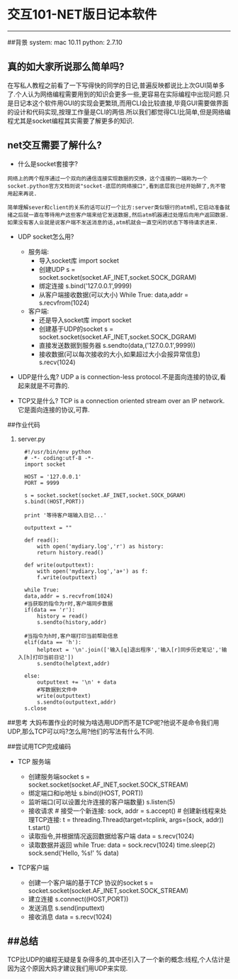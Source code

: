 # 交互101-NET版日记本软件
--------------

##背景
    system: mac 10.11
    python: 2.7.10
    

## 真的如大家所说那么简单吗?
在写私人教程之前看了一下写得快的同学的日记,普遍反映都说比上次GUI简单多了.个人认为网络编程需要用到的知识会更多一些,更容易在实际编程中出现问题.只是日记本这个软件用GUI的实现会更繁琐,而用CLI会比较直接,毕竟GUI需要做界面的设计和代码实现,按理工作量是CLI的两倍.所以我们都觉得CLI比简单,但是网络编程尤其是socket编程其实需要了解更多的知识.

## net交互需要了解什么?
   * 什么是socket套接字?

    网络上的两个程序通过一个双向的通信连接实现数据的交换，这个连接的一端称为一个socket.python官方文档则说"socket-底层的网络接口",看到底层我已经开始醉了,先不管用起来再说.
    
    简单理解sever和client的关系的话可以打一个比方:server类似银行的atm机,它启动准备就绪之后就一直在等待用户这些客户端来给它发送数据,然后atm机器通过处理后向用户返回数据.如果没有客人业就是说客户端不发送消息的话,atm机就会一直空闲的状态下等待请求进来.
   
* UDP socket怎么用?
     * 服务端:
        * 导入socket库
                import socket
        * 创建UDP
                s = socket.socket(socket.AF_INET,socket.SOCK_DGRAM)
        * 绑定连接
                s.bind('127.0.0.1',9999)
        * 从客户端接收数据(可以大小)
                While True:
                    data,addr = s.recvfrom(1024)
     * 客户端:
        * 还是导入socket库
                import socket
        * 创建基于UDP的socket
                s = socket.socket(socket.AF_INET,socket.SOCK_DGRAM)
        * 直接发送数据到服务器
                s.sendto(data,('127.0.0.1',9999))
        * 接收数据(可以每次接收的大小,如果超过大小会报异常信息)
                s.recv(1024)
    
* UDP是什么鬼?
    UDP a is connection-less protocol.不是面向连接的协议,看起来就是不可靠的.

* TCP又是什么?
    TCP is a connection oriented stream over an IP network. 它是面向连接的协议,可靠.

##作业代码
   1. server.py
            
            #!/usr/bin/env python
            # -*- coding:utf-8 -*-
            import socket

            HOST = '127.0.0.1'
            PORT = 9999

            s = socket.socket(socket.AF_INET,socket.SOCK_DGRAM)
            s.bind((HOST,PORT))

            print '等待客户端输入日记...'

            outputtext = ""

            def read():
	            with open('mydiary.log','r') as history:
		        return history.read()

            def write(outputtext):
	            with open('mydiary.log','a+') as f:
		        f.write(outputtext)

            while True:
        	data,addr = s.recvfrom(1024)
        	#当获取的指令为r时,客户端同步数据
        	if(data == 'r'):
        		history = read()
        		s.sendto(history,addr)
        
        	#当指令为h时,客户端打印当前帮助信息
        	elif(data == 'h'):
        		helptext = '\n'.join(['输入[q]退出程序','输入[r]同步历史笔记','输入[h]打印当前日记'])
        		s.sendto(helptext,addr)
        		
        	else:
        		outputtext += '\n' + data
        	    #写数据到文件中
		        write(outputtext)
        		s.sendto(outputtext,addr)
            s.close        

##思考
大妈布置作业的时候为啥选用UDP而不是TCP呢?他说不是命令我们用UDP,那么TCP可以吗?怎么用?他们的写法有什么不同.


##尝试用TCP完成编码
   * TCP 服务端
     * 创建服务端socket 
            s = socket.socket(socket.AF_INET,socket.SOCK_STREAM)
     * 绑定端口和ip地址
            s.bind((HOST, PORT))
     * 监听端口(可以设置允许连接的客户端数量)
            s.listen(5)
     * 接收请求
            # 接受一个新连接:
            sock, addr = s.accept()
            # 创建新线程来处理TCP连接:
            t = threading.Thread(target=tcplink, args=(sock, addr))
            t.start()
     * 读取指令,并根据情况返回数据给客户端
            data = s.recv(1024)
     * 读取数据并返回
            while True:
                data = sock.recv(1024)
                time.sleep(2)
                sock.send('Hello, %s!' % data)

* TCP客户端
    * 创建一个客户端的基于TCP 协议的socket
            s = socket.socket(socket.AF_INET,socket.SOCK_STREAM)
    * 建立连接
            s.connect((HOST,PORT))
    * 发送消息
	        s.send(inputtext)
    * 接收消息
		    data = s.recv(1024)

##总结
--------
TCP比UDP的编程无疑是复杂得多的,其中还引入了一个新的概念:线程,个人估计是因为这个原因大妈才建议我们用UDP来实现.

